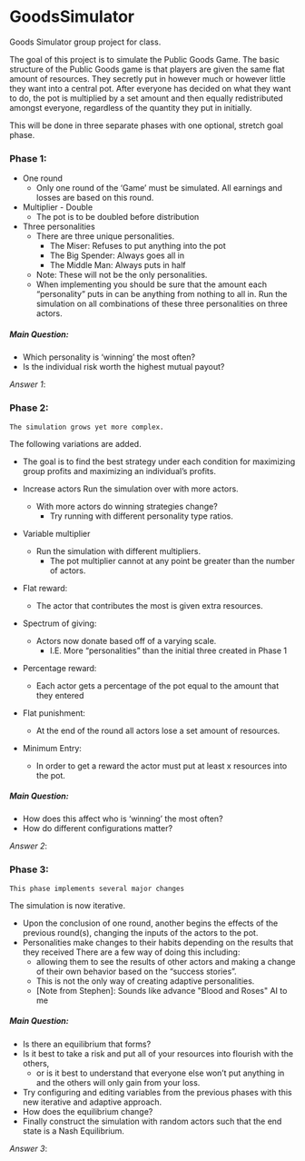 # GoodsSimulator
Goods Simulator group project for class.

The goal of this project is to simulate the Public Goods Game. The basic structure of the Public Goods game is that players are given the same flat amount of resources. They secretly put in however much or however little they want into a central pot. After everyone has decided on what they want to do, the pot is multiplied by a set amount and then equally redistributed amongst everyone, regardless of the quantity they put in initially.

This will be done in three separate phases with one optional, stretch goal phase. 

### Phase 1:
- One round
  - Only one round of the ‘Game’ must be simulated. All earnings and losses are based on this round.
- Multiplier - Double
  - The pot is to be doubled before distribution
- Three personalities
  - There are three unique personalities.
    - The Miser: Refuses to put anything into the pot
    - The Big Spender: Always goes all in
    - The Middle Man: Always puts in half
  - Note: These will not be the only personalities.
  - When implementing you should be sure that the amount each “personality” puts in can be anything from nothing to all in.
Run the simulation on all combinations of these three personalities on three actors.

##### Main Question:
- Which personality is ‘winning’ the most often?
- Is the individual risk worth the highest mutual payout?

<em>Answer 1</em>:


### Phase 2:
	The simulation grows yet more complex.
The following variations are added.
- The goal is to find the best strategy under each condition for maximizing group profits
and maximizing an individual’s profits.
- Increase actors
Run the simulation over with more actors.
  - With more actors do winning strategies change?
    - Try running with different personality type ratios.
- Variable multiplier
  - Run the simulation with different multipliers.
    - The pot multiplier cannot at any point be greater than the number of actors.

- Flat reward:
  - The actor that contributes the most is given extra resources.
- Spectrum of giving:
  - Actors now donate based off of a varying scale.
    - I.E. More “personalities” than the initial three created in Phase 1
- Percentage reward:
  - Each actor gets a percentage of the pot equal to the amount that they entered
- Flat punishment:
  - At the end of the round all actors lose a set amount of resources.
- Minimum Entry:
  - In order to get a reward the actor must put at least x resources into the pot.

##### Main Question:
- How does this affect who is ‘winning’ the most often?
- How do different configurations matter?

<em>Answer 2</em>:


### Phase 3:
	This phase implements several major changes
The simulation is now iterative.
- Upon the conclusion of one round, another begins the effects of the previous round(s),
changing the inputs of the actors to the pot.
- Personalities make changes to their habits depending on the results that they received
There are a few way of doing this including:
  - allowing them to see the results of other actors and making a change of their own behavior based on the “success stories”.
  - This is not the only way of creating adaptive personalities.
  - [Note from Stephen]: Sounds like advance "Blood and Roses" AI to me

##### Main Question:


- Is there an equilibrium that forms?
- Is it best to take a risk and put all of your resources into flourish with the others,
	- or is it best to understand that everyone else won’t put anything in and the others will only gain from your loss.
- Try configuring and editing variables from the previous phases with this new iterative and adaptive approach.
- How does the equilibrium change?
- Finally construct the simulation with random actors such that the end state is a Nash Equilibrium.

<em>Answer 3</em>:
